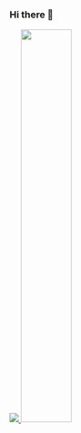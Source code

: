 ### Hi there 👋
<a href="s">
  <img src="https://github-readme-stats.vercel.app/api/top-langs/?username=jinyoung7165&layout=compact&theme=tokyonight" />
</a>
<a href="s">
  <img src="https://github-readme-stats.vercel.app/api?username=jinyoung7165&theme=tokyonight&show_icons=true" width="42%" />
</a>
